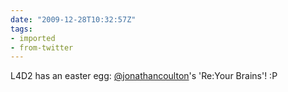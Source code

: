 ```yaml
---
date: "2009-12-28T10:32:57Z"
tags:
- imported
- from-twitter
---
```

L4D2 has an easter egg: [@jonathancoulton](https://twitter.com/jonathancoulton)'s 'Re:Your Brains'\! :P
